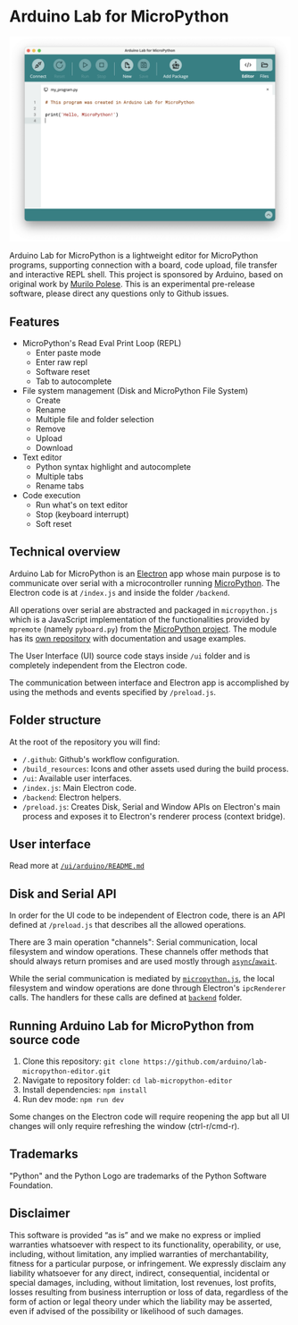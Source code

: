 # Arduino Lab for MicroPython

![Editor screenshot](./assets/Arduino-Lab4MPy-screenshot.png)

Arduino Lab for MicroPython is a lightweight editor for MicroPython programs, supporting connection with a board, code upload, file transfer and interactive REPL shell.
This project is sponsored by Arduino, based on original work by [Murilo Polese](http://www.murilopolese.com). This is an experimental pre-release software, please direct any questions only to Github issues.

## Features

- MicroPython's Read Eval Print Loop (REPL)
  - Enter paste mode
  - Enter raw repl
  - Software reset
  - Tab to autocomplete
- File system management (Disk and MicroPython File System)
  - Create
  - Rename
  - Multiple file and folder selection
  - Remove
  - Upload
  - Download
- Text editor
  - Python syntax highlight and autocomplete
  - Multiple tabs
  - Rename tabs
- Code execution
  - Run what's on text editor
  - Stop (keyboard interrupt)
  - Soft reset

## Technical overview

Arduino Lab for MicroPython is an [Electron](https://www.electronjs.org/) app whose main purpose is to communicate over serial with a microcontroller running [MicroPython](https://micropython.org/). The Electron code is at `/index.js` and inside the folder `/backend`.

All operations over serial are abstracted and packaged in `micropython.js` which is a JavaScript implementation of the functionalities provided by `mpremote` (namely `pyboard.py`) from the [MicroPython project](https://github.com/micropython/micropython/tree/master/tools/mpremote/mpremote).
The module has its [own repository](https://github.com/arduino/micropython.js) with documentation and usage examples.

The User Interface (UI) source code stays inside `/ui` folder and is completely independent from the Electron code.

The communication between interface and Electron app is accomplished by using the methods and events specified by `/preload.js`.

## Folder structure

At the root of the repository you will find:

- `/.github`: Github's workflow configuration.
- `/build_resources`: Icons and other assets used during the build process.
- `/ui`: Available user interfaces.
- `/index.js`: Main Electron code.
- `/backend`: Electron helpers.
- `/preload.js`: Creates Disk, Serial and Window APIs on Electron's main process and exposes it to Electron's renderer process (context bridge).

## User interface

Read more at [`/ui/arduino/README.md`](./ui/arduino/README.md)

## Disk and Serial API

In order for the UI code to be independent of Electron code, there is an API defined at `/preload.js` that describes all the allowed operations.

There are 3 main operation "channels": Serial communication, local filesystem and window operations. These channels offer methods that should always return promises and are used mostly through [`async`/`await`](https://developer.mozilla.org/en-US/docs/Web/JavaScript/Reference/Statements/async_function).

While the serial communication is mediated by [`micropython.js`](https://github.com/arduino/micropython.js), the local filesystem and window operations are done through Electron's `ipcRenderer` calls. The handlers for these calls are defined at [`backend`](https://github.com/arduino/lab-micropython-editor/tree/main/backend) folder.

## Running Arduino Lab for MicroPython from source code

1. Clone this repository: `git clone https://github.com/arduino/lab-micropython-editor.git`
2. Navigate to repository folder: `cd lab-micropython-editor`
3. Install dependencies: `npm install`
4. Run dev mode: `npm run dev`

Some changes on the Electron code will require reopening the app but all UI changes will only require refreshing the window (ctrl-r/cmd-r).

## Trademarks

"Python" and the Python Logo are trademarks of the Python Software Foundation.

## Disclaimer

This software is provided “as is” and we make no express or implied warranties whatsoever with respect to its functionality, operability, or use, including, without limitation, any implied warranties of merchantability, fitness for a particular purpose, or infringement. We expressly disclaim any liability whatsoever for any direct, indirect, consequential, incidental or special damages, including, without limitation, lost revenues, lost profits, losses resulting from business interruption or loss of data, regardless of the form of action or legal theory under which the liability may be asserted, even if advised of the possibility or likelihood of such damages.

